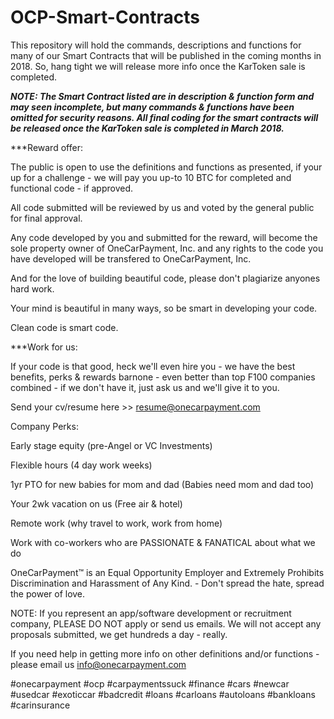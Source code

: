 # OCP-Smart-Contracts

This repository will hold the commands, descriptions and functions for many of our Smart Contracts that will be published in the coming months in 2018. So, hang tight we will release more info once the KarToken sale is completed.

***NOTE: 
The Smart Contract listed are in description & function form and may seen incomplete, but many commands & functions have been omitted for security reasons. All final coding for the smart contracts will be released once the KarToken sale is completed in March 2018.***

***Reward offer:

The public is open to use the definitions and functions as presented, if your up for a challenge - we will pay you up-to 10 BTC for completed and functional code - if approved.  

All code submitted will be reviewed by us and voted by the general public for final approval. 

Any code developed by you and submitted for the reward, will become the sole property owner of OneCarPayment, Inc. and any rights to the code you have developed will be transfered to OneCarPayment, Inc. 

And for the love of building beautiful code, please don't plagiarize anyones hard work. 

Your mind is beautiful in many ways, so be smart in developing your code.

Clean code is smart code.

***Work for us:

If your code is that good, heck we'll even hire you - we have the best benefits, perks & rewards barnone - even better than top F100 companies combined - if we don't have it, just ask us and we'll give it to you. 

Send your cv/resume here >> resume@onecarpayment.com

Company Perks:

Early stage equity (pre-Angel or VC Investments)

Flexible hours (4 day work weeks)

1yr PTO for new babies for mom and dad (Babies need mom and dad too)

Your 2wk vacation on us (Free air & hotel)

Remote work (why travel to work, work from home)

Work with co-workers who are PASSIONATE & FANATICAL about what we do

OneCarPayment™ is an Equal Opportunity Employer and Extremely Prohibits Discrimination and Harassment of Any Kind. - Don't spread the hate, spread the power of love.

NOTE: If you represent an app/software development or recruitment company, PLEASE DO NOT apply or send us emails. 
We will not accept any proposals submitted, we get hundreds a day - really.

If you need help in getting more info on other definitions and/or functions - please email us info@onecarpayment.com

#onecarpayment #ocp #carpaymentssuck #finance #cars #newcar #usedcar #exoticcar #badcredit #loans #carloans #autoloans #bankloans #carinsurance
